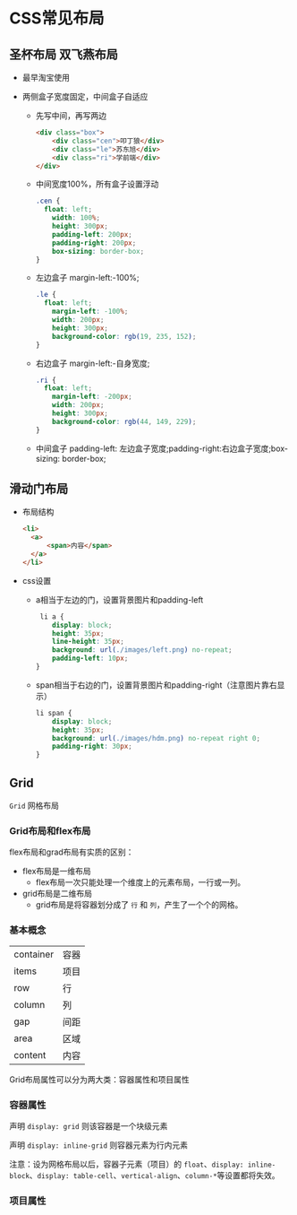 # CSS常见布局

## 圣杯布局 双飞燕布局 

- 最早淘宝使用

- 两侧盒子宽度固定，中间盒子自适应

  - 先写中间，再写两边

    ```html
    <div class="box">
    	<div class="cen">叩丁狼</div>
    	<div class="le">苏东旭</div>
    	<div class="ri">学前端</div>
    </div>
    ```

  - 中间宽度100%，所有盒子设置浮动

    ```css
    .cen {
      float: left;
    	width: 100%;
    	height: 300px;
    	padding-left: 200px;
    	padding-right: 200px;
    	box-sizing: border-box;
    }
    ```

  - 左边盒子 margin-left:-100%;

    ```css
    .le {
      float: left;
    	margin-left: -100%;
    	width: 200px;
    	height: 300px;
    	background-color: rgb(19, 235, 152);
    }
    ```

  - 右边盒子 margin-left:-自身宽度;

    ```css
    .ri {
      float: left;
    	margin-left: -200px;
    	width: 200px;
    	height: 300px;
    	background-color: rgb(44, 149, 229);
    }
    ```

  - 中间盒子 padding-left: 左边盒子宽度;padding-right:右边盒子宽度;box-sizing: border-box;



## 滑动门布局

- 布局结构

  ```html
  <li>
  	<a>
    	<span>内容</span>
    </a>
  </li>
  ```

- css设置

  - a相当于左边的门，设置背景图片和padding-left

    ```css
     li a {
    	display: block;
    	height: 35px;
    	line-height: 35px;
    	background: url(./images/left.png) no-repeat;
    	padding-left: 10px;
    }
    ```

  - span相当于右边的门，设置背景图片和padding-right（注意图片靠右显示）

    ```css
    li span {
    	display: block;
    	height: 35px;
    	background: url(./images/hdm.png) no-repeat right 0;
    	padding-right: 30px;
    }
    ```




## Grid

`Grid` 网格布局



### Grid布局和flex布局

flex布局和grad布局有实质的区别：

- flex布局是一维布局
  - flex布局一次只能处理一个维度上的元素布局，一行或一列。
- grid布局是二维布局
  - grid布局是将容器划分成了 `行` 和 `列`，产生了一个个的网格。



### 基本概念

|           |      |
| --------- | ---- |
| container | 容器 |
| items     | 项目 |
| row       | 行   |
| column    | 列   |
| gap       | 间距 |
| area      | 区域 |
| content   | 内容 |

Grid布局属性可以分为两大类：容器属性和项目属性

### 容器属性

声明 `display: grid` 则该容器是一个块级元素

声明 `display: inline-grid` 则容器元素为行内元素

注意：设为网格布局以后，容器子元素（项目）的 `float`、`display: inline-block`、`display: table-cell`、`vertical-align`、`column-*`等设置都将失效。 





### 项目属性

```html

```

